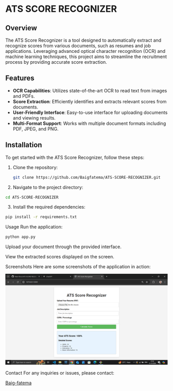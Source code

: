 # ATS SCORE RECOGNIZER

## Overview

The ATS Score Recognizer is a tool designed to automatically extract and recognize scores from various documents, such as resumes and job applications. Leveraging advanced optical character recognition (OCR) and machine learning techniques, this project aims to streamline the recruitment process by providing accurate score extraction.

## Features

- **OCR Capabilities**: Utilizes state-of-the-art OCR to read text from images and PDFs.
- **Score Extraction**: Efficiently identifies and extracts relevant scores from documents.
- **User-Friendly Interface**: Easy-to-use interface for uploading documents and viewing results.
- **Multi-Format Support**: Works with multiple document formats including PDF, JPEG, and PNG.

## Installation

To get started with the ATS Score Recognizer, follow these steps:

1. Clone the repository:
   ```bash
   git clone https://github.com/Baigfatema/ATS-SCORE-RECOGNIZER.git
   ````

2. Navigate to the project directory:

```bash
cd ATS-SCORE-RECOGNIZER
```
3. Install the required dependencies:

```bash
pip install -r requirements.txt
```
Usage
Run the application:

```bash
python app.py
```
Upload your document through the provided interface.

View the extracted scores displayed on the screen.

Screenshots
Here are some screenshots of the application in action:

![Screenshot of the Application](screenshot1.png)

Contact
For any inquiries or issues, please contact:

[Baig-fatema](https://github.com/Baig-fatema)
